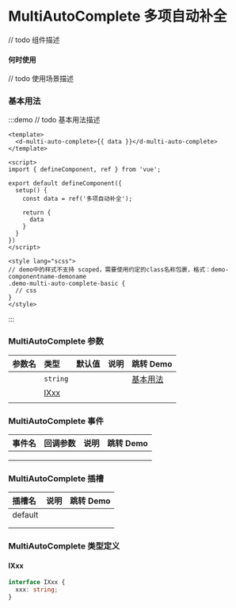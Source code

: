 # MultiAutoComplete 多项自动补全

// todo 组件描述

#### 何时使用

// todo 使用场景描述

### 基本用法

:::demo // todo 基本用法描述

```vue
<template>
  <d-multi-auto-complete>{{ data }}</d-multi-auto-complete>
</template>

<script>
import { defineComponent, ref } from 'vue';

export default defineComponent({
  setup() {
    const data = ref('多项自动补全');

    return {
      data
    }
  }
})
</script>

<style lang="scss">
// demo中的样式不支持 scoped，需要使用约定的class名称包裹，格式：demo-componentname-demoname
.demo-multi-auto-complete-basic {
  // css
}
</style>
```

:::

### MultiAutoComplete 参数

| 参数名 | 类型 | 默认值 | 说明 | 跳转 Demo |
| :---- | :---- | :---- | :---- | :--------- |
|      |   `string`   |      |      |     [基本用法](#基本用法)      |
|      |   [IXxx](#ixxx)   |      |      |           |
|      |      |      |      |           |

### MultiAutoComplete 事件

| 事件名 | 回调参数 | 说明 | 跳转 Demo |
| :---- | :---- | :---- | :--------- |
|      |      |      |           |
|      |      |      |           |
|      |      |      |           |

### MultiAutoComplete 插槽

| 插槽名 | 说明 | 跳转 Demo |
| :---- | :---- | :--------- |
|   default   |      |           |
|      |      |           |
|      |      |           |

### MultiAutoComplete 类型定义

#### IXxx

```ts
interface IXxx {
  xxx: string;
}
```

